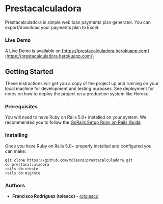 # Prestacalculadora

Prestacalculadora is simple web loan payments plan generator. You can export/download your payments plan to Excel.

### Live Demo

A Live Demo is available on [https://prestacalculadora.herokuapp.com](https://prestacalculadora.herokuapp.com/)

## Getting Started

These instructions will get you a copy of the project up and running on your local machine for development and testing purposes. See deployment for notes on how to deploy the project on a production system like Heroku.

### Prerequisites

You will need to have Ruby on Rails 5.0+ installed on your system. We recommended you to follow the [GoRails Setup Ruby on Rails Guide](https://gorails.com/setup/osx/10.13-high-sierra).

### Installing

Once you have Ruby on Rails 5.0+ properly installed and configured you can make:

```
git clone https://github.com/tolesco/prestacalculadora.git
cd prestacalculadora
rails db:create
rails db:migrate
```

### Authors
* **Francisco Rodríguez (tolesco)** - [@tolesco](https://github.com/tolesco)

